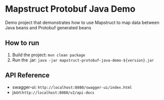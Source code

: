 # Mapstruct Protobuf Java Demo
Demo project that demonstrates how to use Mapstruct to map data between Java beans and Protobuf generated beans

## How to run
1. Build the project: `mvn clean package`
2. Run the .jar: `java -jar mapstruct-protobuf-java-demo-${version}.jar`

## API Reference
- swagger-ui: `http://localhost:8080/swagger-ui/index.html`
- json:`http://localhost:8080/v2/api-docs`